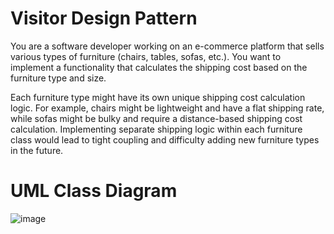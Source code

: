 # Visitor Design Pattern

You are a software developer working on an e-commerce platform that sells various types of furniture (chairs, tables, sofas, etc.). You want to implement a functionality that calculates the shipping cost based on the furniture type and size.

Each furniture type might have its own unique shipping cost calculation logic. For example, chairs might be lightweight and have a flat shipping rate, while sofas might be bulky and require a distance-based shipping cost calculation. Implementing separate shipping logic within each furniture class would lead to tight coupling and difficulty adding new furniture types in the future.

# UML Class Diagram
![image](https://github.com/JenzelSerapio/visitorPattern2/assets/142371031/b06efcaf-d805-4561-8291-fc5f3c5ab912)
